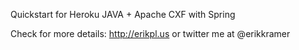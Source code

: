 Quickstart for Heroku JAVA + Apache CXF with Spring


Check for more details: http://erikpl.us or twitter me at @erikkramer

